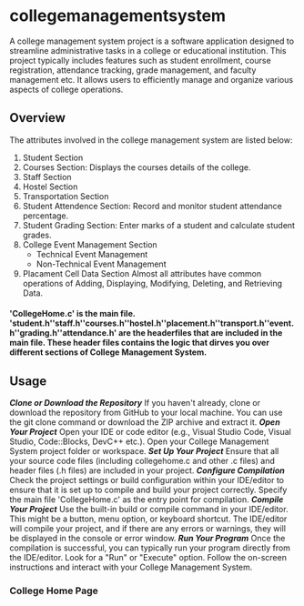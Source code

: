 # collegemanagementsystem
A college management system project is a software application designed to streamline administrative tasks in a college or educational institution. This project typically includes features such as student enrollment, course registration, attendance tracking, grade management, and faculty management etc. It allows users to efficiently manage and organize various aspects of college operations.

## Overview
The attributes involved in the college management system are listed below:
1. Student Section
2. Courses Section: Displays the courses details of the college. 
3. Staff Section
4. Hostel Section
5. Transportation Section
6. Student Attendence Section: Record and monitor student attendance percentage. 
7. Student Grading Section: Enter marks of a student and calculate student grades. 
8. College Event Management Section
   * Technical Event Management
   * Non-Technical Event Management
9. Placament Cell Data Section
Almost all attributes have common operations of Adding, Displaying, Modifying, Deleting, and Retrieving Data.
#### 'CollegeHome.c' is the main file. 'student.h''staff.h''courses.h''hostel.h''placement.h''transport.h''event.h''grading.h''attendance.h' are the headerfiles that are included in the main file. These header files contains the logic that dirves you over different sections of College Management System. 

## Usage 
**_Clone or Download the Repository_**
  If you haven't already, clone or download the repository from GitHub to your local machine. You can use the git clone command or download the ZIP archive and extract it.
**_Open Your Project_**
  Open your IDE or code editor (e.g., Visual Studio Code, Visual Studio, Code::Blocks, DevC++ etc.). Open your College Management System project folder or workspace.
**_Set Up Your Project_**
  Ensure that all your source code files (including collegehome.c and other .c files) and header files (.h files) are included in your project.
**_Configure Compilation_**
  Check the project settings or build configuration within your IDE/editor to ensure that it is set up to compile and build your project correctly. Specify the main file 'CollegeHome.c' as the entry point for compilation.
**_Compile Your Project_**
  Use the built-in build or compile command in your IDE/editor. This might be a button, menu option, or keyboard shortcut. The IDE/editor will compile your project, and if there are any errors or warnings, they will be displayed in the console or error window.
**_Run Your Program_**
  Once the compilation is successful, you can typically run your program directly from the IDE/editor. Look for a "Run" or "Execute" option.
  Follow the on-screen instructions and interact with your College Management System. 

### College Home Page

